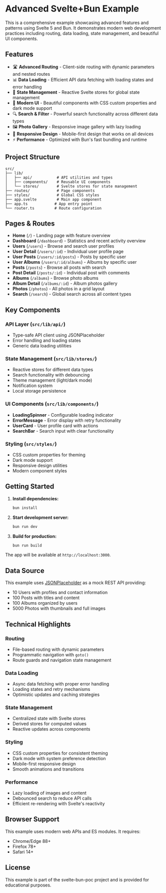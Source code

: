 # Advanced Svelte+Bun Example

This is a comprehensive example showcasing advanced features and patterns using Svelte 5 and Bun. It demonstrates modern web development practices including routing, data loading, state management, and beautiful UI components.

## Features

- 🛣️ **Advanced Routing** - Client-side routing with dynamic parameters and nested routes
- 📊 **Data Loading** - Efficient API data fetching with loading states and error handling
- 🔄 **State Management** - Reactive Svelte stores for global state management
- 🎨 **Modern UI** - Beautiful components with CSS custom properties and dark mode support
- 🔍 **Search & Filter** - Powerful search functionality across different data types
- 🖼️ **Photo Gallery** - Responsive image gallery with lazy loading
- 📱 **Responsive Design** - Mobile-first design that works on all devices
- ⚡ **Performance** - Optimized with Bun's fast bundling and runtime

## Project Structure

```
src/
├── lib/
│   ├── api/           # API utilities and types
│   ├── components/    # Reusable UI components
│   └── stores/        # Svelte stores for state management
├── routes/            # Page components
├── styles/            # Global CSS styles
├── app.svelte         # Main app component
├── app.ts            # App entry point
└── router.ts         # Route configuration
```

## Pages & Routes

- **Home** (`/`) - Landing page with feature overview
- **Dashboard** (`/dashboard`) - Statistics and recent activity overview
- **Users** (`/users`) - Browse and search user profiles
- **User Detail** (`/users/:id`) - Individual user profile page
- **User Posts** (`/users/:id/posts`) - Posts by specific user
- **User Albums** (`/users/:id/albums`) - Albums by specific user
- **Posts** (`/posts`) - Browse all posts with search
- **Post Detail** (`/posts/:id`) - Individual post with comments
- **Albums** (`/albums`) - Browse photo albums
- **Album Detail** (`/albums/:id`) - Album photos gallery
- **Photos** (`/photos`) - All photos in a grid layout
- **Search** (`/search`) - Global search across all content types

## Key Components

### API Layer (`src/lib/api/`)

- Type-safe API client using JSONPlaceholder
- Error handling and loading states
- Generic data loading utilities

### State Management (`src/lib/stores/`)

- Reactive stores for different data types
- Search functionality with debouncing
- Theme management (light/dark mode)
- Notification system
- Local storage persistence

### UI Components (`src/lib/components/`)

- **LoadingSpinner** - Configurable loading indicator
- **ErrorMessage** - Error display with retry functionality
- **UserCard** - User profile card with actions
- **SearchBar** - Search input with clear functionality

### Styling (`src/styles/`)

- CSS custom properties for theming
- Dark mode support
- Responsive design utilities
- Modern component styles

## Getting Started

1. **Install dependencies:**
   ```bash
   bun install
   ```

2. **Start development server:**
   ```bash
   bun run dev
   ```

3. **Build for production:**
   ```bash
   bun run build
   ```

The app will be available at `http://localhost:3000`.

## Data Source

This example uses [JSONPlaceholder](https://jsonplaceholder.typicode.com/) as a mock REST API providing:

- 10 Users with profiles and contact information
- 100 Posts with titles and content
- 100 Albums organized by users
- 5000 Photos with thumbnails and full images

## Technical Highlights

### Routing

- File-based routing with dynamic parameters
- Programmatic navigation with `goto()`
- Route guards and navigation state management

### Data Loading

- Async data fetching with proper error handling
- Loading states and retry mechanisms
- Optimistic updates and caching strategies

### State Management

- Centralized state with Svelte stores
- Derived stores for computed values
- Reactive updates across components

### Styling

- CSS custom properties for consistent theming
- Dark mode with system preference detection
- Mobile-first responsive design
- Smooth animations and transitions

### Performance

- Lazy loading of images and content
- Debounced search to reduce API calls
- Efficient re-rendering with Svelte's reactivity

## Browser Support

This example uses modern web APIs and ES modules. It requires:

- Chrome/Edge 88+
- Firefox 78+
- Safari 14+

## License

This example is part of the svelte-bun-poc project and is provided for educational purposes.
